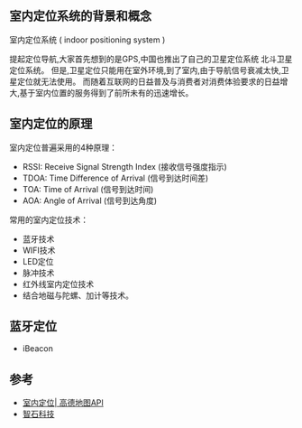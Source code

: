 
## 室内定位系统的背景和概念

室内定位系统 ( indoor positioning system )

提起定位导航,大家首先想到的是GPS,中国也推出了自己的卫星定位系统 北斗卫星定位系统。
但是,卫星定位只能用在室外环境,到了室内,由于导航信号衰减太快,卫星定位就无法使用。
而随着互联网的日益普及与消费者对消费体验要求的日益增大,基于室内位置的服务得到了前所未有的迅速增长。

## 室内定位的原理

室内定位普遍采用的4种原理：
* RSSI: Receive Signal Strength Index (接收信号强度指示)
* TDOA: Time Difference of Arrival (信号到达时间差)
* TOA: Time of Arrival (信号到达时间)
* AOA: Angle of Arrival (信号到达角度)

常用的室内定位技术：
* 蓝牙技术
* WIFI技术
* LED定位
* 脉冲技术
* 红外线室内定位技术
* 结合地磁与陀螺、加计等技术。

## 蓝牙定位

* iBeacon


## 参考 

* [室内定位| 高德地图API](https://lbs.amap.com/getting-started/indoorlocation)
* [智石科技](http://bbs.brtbeacon.com/index.html)
